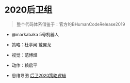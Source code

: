 # 2020后卫组
> 整个代码体系借鉴于：官方的BHumanCodeRelease2019

* @markabaka 5号机器人
* 策略：杜亭闻 戴翼龙
* 视觉：范博煜
* 动作：赖启平

* 思维导图 [后卫2020策略逻辑](https://www.edrawsoft.cn/viewer/public/s/51e4e697082274)

